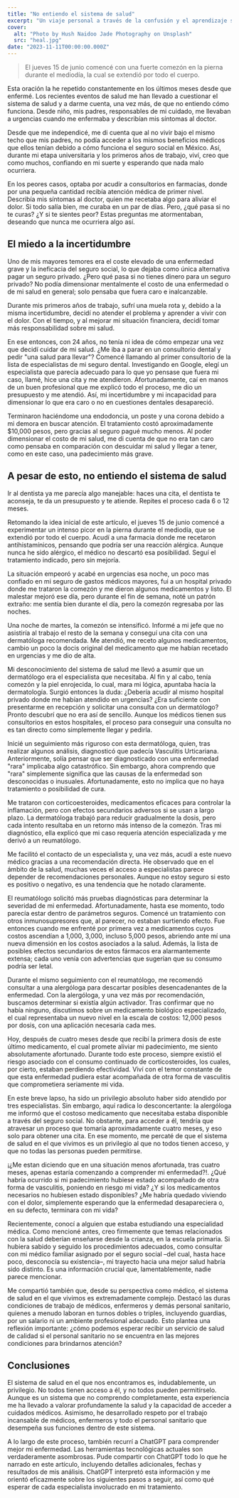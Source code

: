 ```yaml
---
title: "No entiendo el sistema de salud"
excerpt: "Un viaje personal a través de la confusión y el aprendizaje sobre el sistema de salud"
cover:
  alt: "Photo by Hush Naidoo Jade Photography on Unsplash"
  src: "heal.jpg"
date: "2023-11-11T00:00:00.000Z"
---
```


> El jueves 15 de junio comencé con una fuerte comezón en la pierna durante el mediodía, la cual se extendió por todo el cuerpo.

Esta oración la he repetido constantemente en los últimos meses desde que enfermé. Los recientes eventos de salud me han llevado a cuestionar el sistema de salud y a darme cuenta, una vez más, de que no entiendo cómo funciona. Desde niño, mis padres, responsables de mi cuidado, me llevaban a urgencias cuando me enfermaba y describían mis síntomas al doctor.

Desde que me independicé, me di cuenta que al no vivir bajo el mismo techo que mis padres, no podía acceder a los mismos beneficios médicos que ellos tenían debido a cómo funciona el seguro social en México. Así, durante mi etapa universitaria y los primeros años de trabajo, viví, creo que como muchos, confiando en mi suerte y esperando que nada malo ocurriera.

En los peores casos, optaba por acudir a consultorios en farmacias, donde por una pequeña cantidad recibía atención médica de primer nivel. Describía mis síntomas al doctor, quien me recetaba algo para aliviar el dolor. Si todo salía bien, me curaba en un par de días. Pero, ¿qué pasa si no te curas? ¿Y si te sientes peor? Estas preguntas me atormentaban, deseando que nunca me ocurriera algo así.

## El miedo a la incertidumbre

Uno de mis mayores temores era el coste elevado de una enfermedad grave y la ineficacia del seguro social, lo que dejaba como única alternativa pagar un seguro privado. ¿Pero qué pasa si no tienes dinero para un seguro privado? No podía dimensionar mentalmente el costo de una enfermedad o de mi salud en general; solo pensaba que fuera caro e inalcanzable.

Durante mis primeros años de trabajo, sufrí una muela rota y, debido a la misma incertidumbre, decidí no atender el problema y aprender a vivir con el dolor. Con el tiempo, y al mejorar mi situación financiera, decidí tomar más responsabilidad sobre mi salud.

En ese entonces, con 24 años, no tenía ni idea de cómo empezar una vez que decidí cuidar de mi salud. ¿Me iba a parar en un consultorio dental y pedir "una salud para llevar"? Comencé llamando al primer consultorio de la lista de especialistas de mi seguro dental. Investigando en Google, elegí un especialista que parecía adecuado para lo que yo pensase que fuera mi caso, llamé, hice una cita y me atendieron. Afortunadamente, caí en manos de un buen profesional que me explicó todo el proceso, me dio un presupuesto y me atendió. Así, mi incertidumbre y mi incapacidad para dimensionar lo que era caro o no en cuestiones dentales desapareció.

Terminaron haciéndome una endodoncia, un poste y una corona debido a mi demora en buscar atención. El tratamiento costó aproximadamente $10,000 pesos, pero gracias al seguro pagué mucho menos. Al poder dimensionar el costo de mi salud, me di cuenta de que no era tan caro como pensaba en comparación con descuidar mi salud y llegar a tener, como en este caso, una padecimiento más grave.

## A pesar de esto, no entiendo el sistema de salud

Ir al dentista ya me parecía algo manejable: haces una cita, el dentista te aconseja, te da un presupuesto y te atiende. Repites el proceso cada 6 o 12 meses.

Retomando la idea inicial de este artículo, el jueves 15 de junio comencé a experimentar un intenso picor en la pierna durante el mediodía, que se extendió por todo el cuerpo. Acudí a una farmacia donde me recetaron antihistamínicos, pensando que podría ser una reacción alérgica. Aunque nunca he sido alérgico, el médico no descartó esa posibilidad. Seguí el tratamiento indicado, pero sin mejoría.

La situación empeoró y acabé en urgencias esa noche, un poco mas confiado en mi seguro de gastos médicos mayores, fui a un hospital privado donde me trataron la comezón y me dieron algunos medicamentos y listo. El malestar mejoró ese día, pero durante el fin de semana, noté un patrón extraño: me sentía bien durante el día, pero la comezón regresaba por las noches.

Una noche de martes, la comezón se intensificó. Informé a mi jefe que no asistiría al trabajo el resto de la semana y conseguí una cita con una dermatóloga recomendada. Me atendió, me receto algunos medicamentos, cambio un poco la docis original del medicamento que me habían recetado en urgencias y me dio de alta.

Mi desconocimiento del sistema de salud me llevó a asumir que un dermatólogo era el especialista que necesitaba. Al fin y al cabo, tenía comezón y la piel enrojecida, lo cual, mara mi lógica, apuntaba hacia la dermatología. Surgió entonces la duda: ¿Debería acudir al mismo hospital privado donde me habían atendido en urgencias? ¿Era suficiente con presentarme en recepción y solicitar una consulta con un dermatólogo? Pronto descubrí que no era así de sencillo. Aunque los médicos tienen sus consultorios en estos hospitales, el proceso para conseguir una consulta no es tan directo como simplemente llegar y pedirla.

Inicié un seguimiento más riguroso con esta dermatóloga, quien, tras realizar algunos análisis, diagnosticó que padecía Vasculitis Urticariana. Anteriormente, solía pensar que ser diagnosticado con una enfermedad "rara" implicaba algo catastrófico. Sin embargo, ahora comprendo que "rara" simplemente significa que las causas de la enfermedad son desconocidas o inusuales. Afortunadamente, esto no implica que no haya tratamiento o posibilidad de cura.

Me trataron con corticoesteroides, medicamentos eficaces para controlar la inflamación, pero con efectos secundarios adversos si se usan a largo plazo. La dermatóloga trabajó para reducir gradualmente la dosis, pero cada intento resultaba en un retorno más intenso de la comezón. Tras mi diagnóstico, ella explicó que mi caso requería atención especializada y me derivó a un reumatólogo.

Me facilitó el contacto de un especialista y, una vez más, acudí a este nuevo médico gracias a una recomendación directa. He observado que en el ámbito de la salud, muchas veces el acceso a especialistas parece depender de recomendaciones personales. Aunque no estoy seguro si esto es positivo o negativo, es una tendencia que he notado claramente.

El reumatólogo solicitó más pruebas diagnósticas para determinar la severidad de mi enfermedad. Afortunadamente, hasta ese momento, todo parecía estar dentro de parámetros seguros. Comencé un tratamiento con otros inmunosupresores que, al parecer, no estaban surtiendo efecto. Fue entonces cuando me enfrenté por primera vez a medicamentos cuyos costos ascendían a 1,000, 3,000, incluso 5,000 pesos, abriendo ante mí una nueva dimensión en los costos asociados a la salud. Además, la lista de posibles efectos secundarios de estos fármacos era alarmantemente extensa; cada uno venía con advertencias que sugerían que su consumo podría ser letal.

Durante el mismo seguimiento con el reumatólogo, me recomendó consultar a una alergóloga para descartar posibles desencadenantes de la enfermedad. Con la alergóloga, y una vez más por recomendación, buscamos determinar si existía algún activador. Tras confirmar que no había ninguno, discutimos sobre un medicamento biológico especializado, el cual representaba un nuevo nivel en la escala de costos: 12,000 pesos por dosis, con una aplicación necesaria cada mes.

Hoy, después de cuatro meses desde que recibí la primera dosis de este último medicamento, el cual promete aliviar mi padecimiento, me siento absolutamente afortunado. Durante todo este proceso, siempre existió el riesgo asociado con el consumo continuado de corticosteroides, los cuales, por cierto, estaban perdiendo efectividad. Viví con el temor constante de que esta enfermedad pudiera estar acompañada de otra forma de vasculitis que comprometiera seriamente mi vida.

En este breve lapso, ha sido un privilegio absoluto haber sido atendido por tres especialistas. Sin embargo, aquí radica lo desconcertante: la alergóloga me informó que el costoso medicamento que necesitaba estaba disponible a través del seguro social. No obstante, para acceder a él, tendría que atravesar un proceso que tomaría aproximadamente cuatro meses, y eso solo para obtener una cita. En ese momento, me percaté de que el sistema de salud en el que vivimos es un privilegio al que no todos tienen acceso, y que no todas las personas pueden permitirse.

¡¿Me estan diciendo que en una situación menos afortunada, tras cuatro meses, apenas estaría comenzando a comprender mi enfermedad?!. ¿Qué habría ocurrido si mi padecimiento hubiese estado acompañado de otra forma de vasculitis, poniendo en riesgo mi vida? ¿Y si los medicamentos necesarios no hubiesen estado disponibles? ¿Me habría quedado viviendo con el dolor, simplemente esperando que la enfermedad desapareciera o, en su defecto, terminara con mi vida?

Recientemente, conocí a alguien que estaba estudiando una especialidad médica. Como mencioné antes, creo firmemente que temas relacionados con la salud deberían enseñarse desde la crianza, en la escuela primaria. Si hubiera sabido y seguido los procedimientos adecuados, como consultar con mi médico familiar asignado por el seguro social –del cual, hasta hace poco, desconocía su existencia–, mi trayecto hacia una mejor salud habría sido distinto. Es una información crucial que, lamentablemente, nadie parece mencionar.

Me compartió también que, desde su perspectiva como médico, el sistema de salud en el que vivimos es extremadamente complejo. Destacó las duras condiciones de trabajo de médicos, enfermeros y demás personal sanitario, quienes a menudo laboran en turnos dobles o triples, incluyendo guardias, por un salario ni un ambiente profesional adecuado. Esto plantea una reflexión importante: ¿cómo podemos esperar recibir un servicio de salud de calidad si el personal sanitario no se encuentra en las mejores condiciones para brindarnos atención?

## Conclusiones

El sistema de salud en el que nos encontramos es, indudablemente, un privilegio. No todos tienen acceso a él, y no todos pueden permitírselo. Aunque es un sistema que no comprendo completamente, esta experiencia me ha llevado a valorar profundamente la salud y la capacidad de acceder a cuidados médicos. Asimismo, he desarrollado respeto por el trabajo incansable de médicos, enfermeros y todo el personal sanitario que desempeña sus funciones dentro de este sistema.

A lo largo de este proceso, también recurrí a ChatGPT para comprender mejor mi enfermedad. Las herramientas tecnológicas actuales son verdaderamente asombrosas. Pude compartir con ChatGPT todo lo que he narrado en este artículo, incluyendo detalles adicionales, fechas y resultados de mis análisis. ChatGPT interpretó esta información y me orientó eficazmente sobre los siguientes pasos a seguir, así como qué esperar de cada especialista involucrado en mi tratamiento.
